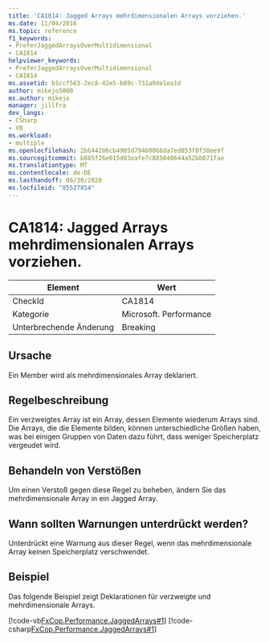 ```yaml
---
title: 'CA1814: Jagged Arrays mehrdimensionalen Arrays vorziehen.'
ms.date: 11/04/2016
ms.topic: reference
f1_keywords:
- PreferJaggedArraysOverMultidimensional
- CA1814
helpviewer_keywords:
- PreferJaggedArraysOverMultidimensional
- CA1814
ms.assetid: b1ccf563-2ec8-42e5-b89c-731a9de1ea1d
author: mikejo5000
ms.author: mikejo
manager: jillfra
dev_langs:
- CSharp
- VB
ms.workload:
- multiple
ms.openlocfilehash: 2b644286cb4985d79460866da7ed853f0f38ee9f
ms.sourcegitcommit: b885f26e015d03eafe7c885040644a52bb071fae
ms.translationtype: MT
ms.contentlocale: de-DE
ms.lasthandoff: 06/30/2020
ms.locfileid: "85527854"
---
```

# <a name="ca1814-prefer-jagged-arrays-over-multidimensional"></a>CA1814: Jagged Arrays mehrdimensionalen Arrays vorziehen.

|Element|Wert|
|-|-|
|CheckId|CA1814|
|Kategorie|Microsoft. Performance|
|Unterbrechende Änderung|Breaking|

## <a name="cause"></a>Ursache
Ein Member wird als mehrdimensionales Array deklariert.

## <a name="rule-description"></a>Regelbeschreibung
Ein verzweigtes Array ist ein Array, dessen Elemente wiederum Arrays sind. Die Arrays, die die Elemente bilden, können unterschiedliche Größen haben, was bei einigen Gruppen von Daten dazu führt, dass weniger Speicherplatz vergeudet wird.

## <a name="how-to-fix-violations"></a>Behandeln von Verstößen
Um einen Verstoß gegen diese Regel zu beheben, ändern Sie das mehrdimensionale Array in ein Jagged Array.

## <a name="when-to-suppress-warnings"></a>Wann sollten Warnungen unterdrückt werden?
Unterdrückt eine Warnung aus dieser Regel, wenn das mehrdimensionale Array keinen Speicherplatz verschwendet.

## <a name="example"></a>Beispiel
Das folgende Beispiel zeigt Deklarationen für verzweigte und mehrdimensionale Arrays.

[!code-vb[FxCop.Performance.JaggedArrays#1](../code-quality/codesnippet/VisualBasic/ca1814-prefer-jagged-arrays-over-multidimensional_1.vb)]
[!code-csharp[FxCop.Performance.JaggedArrays#1](../code-quality/codesnippet/CSharp/ca1814-prefer-jagged-arrays-over-multidimensional_1.cs)]
